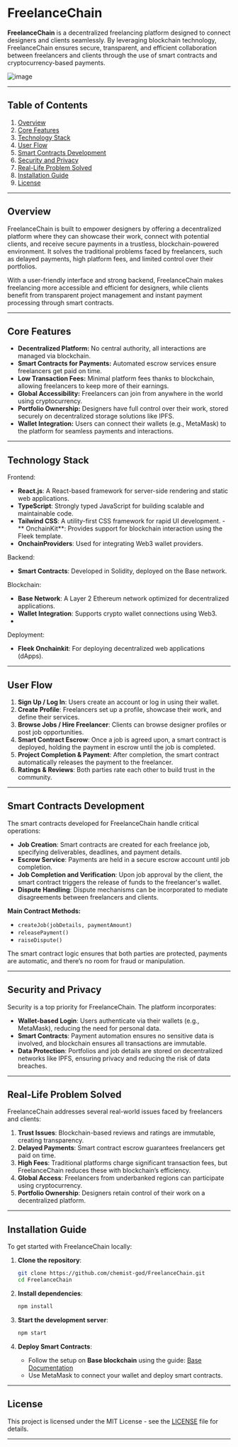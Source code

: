
# **FreelanceChain**

**FreelanceChain** is a decentralized freelancing platform designed to connect designers and clients seamlessly. By leveraging blockchain technology, FreelanceChain ensures secure, transparent, and efficient collaboration between freelancers and clients through the use of smart contracts and cryptocurrency-based payments.

![image](https://github.com/user-attachments/assets/c78f4631-b4b1-471e-ab00-1e509709b6da)


---

## **Table of Contents**

1. [Overview](#overview)
2. [Core Features](#core-features)
3. [Technology Stack](#technology-stack)
4. [User Flow](#user-flow)
5. [Smart Contracts Development](#smart-contracts-development)
6. [Security and Privacy](#security-and-privacy)
7. [Real-Life Problem Solved](#real-life-problem-solved)
8. [Installation Guide](#installation-guide)
9. [License](#license)

---

## **Overview**

FreelanceChain is built to empower designers by offering a decentralized platform where they can showcase their work, connect with potential clients, and receive secure payments in a trustless, blockchain-powered environment. It solves the traditional problems faced by freelancers, such as delayed payments, high platform fees, and limited control over their portfolios.

With a user-friendly interface and strong backend, FreelanceChain makes freelancing more accessible and efficient for designers, while clients benefit from transparent project management and instant payment processing through smart contracts.

---

## **Core Features**

- **Decentralized Platform:** No central authority, all interactions are managed via blockchain.
- **Smart Contracts for Payments:** Automated escrow services ensure freelancers get paid on time.
- **Low Transaction Fees:** Minimal platform fees thanks to blockchain, allowing freelancers to keep more of their earnings.
- **Global Accessibility:** Freelancers can join from anywhere in the world using cryptocurrency.
- **Portfolio Ownership:** Designers have full control over their work, stored securely on decentralized storage solutions like IPFS.
- **Wallet Integration:** Users can connect their wallets (e.g., MetaMask) to the platform for seamless payments and interactions.

---

## **Technology Stack**
Frontend:

- **React.js**: A React-based framework for server-side rendering and static web applications.
- **TypeScript**: Strongly typed JavaScript for building scalable and maintainable code.
- **Tailwind CSS**: A utility-first CSS framework for rapid UI development.
-** OnchainKit**: Provides support for blockchain interaction using the Fleek template.
- **OnchainProviders**: Used for integrating Web3 wallet providers.

Backend:

- **Smart Contracts**: Developed in Solidity, deployed on the Base network.

Blockchain:

- **Base Network**: A Layer 2 Ethereum network optimized for decentralized applications.
- **Wallet Integration**: Supports crypto wallet connections using Web3.
- 
Deployment:

- **Fleek Onchainkit**: For deploying decentralized web applications (dApps).
  
---

## **User Flow**

1. **Sign Up / Log In**: Users create an account or log in using their wallet.
2. **Create Profile**: Freelancers set up a profile, showcase their work, and define their services.
3. **Browse Jobs / Hire Freelancer**: Clients can browse designer profiles or post job opportunities.
4. **Smart Contract Escrow**: Once a job is agreed upon, a smart contract is deployed, holding the payment in escrow until the job is completed.
5. **Project Completion & Payment**: After completion, the smart contract automatically releases the payment to the freelancer.
6. **Ratings & Reviews**: Both parties rate each other to build trust in the community.

---

## **Smart Contracts Development**

The smart contracts developed for FreelanceChain handle critical operations:

- **Job Creation**: Smart contracts are created for each freelance job, specifying deliverables, deadlines, and payment details.
- **Escrow Service**: Payments are held in a secure escrow account until job completion.
- **Job Completion and Verification**: Upon job approval by the client, the smart contract triggers the release of funds to the freelancer's wallet.
- **Dispute Handling**: Dispute mechanisms can be incorporated to mediate disagreements between freelancers and clients.

**Main Contract Methods:**

- `createJob(jobDetails, paymentAmount)`
- `releasePayment()`
- `raiseDispute()`
  
The smart contract logic ensures that both parties are protected, payments are automatic, and there’s no room for fraud or manipulation.

---

## **Security and Privacy**

Security is a top priority for FreelanceChain. The platform incorporates:

- **Wallet-based Login**: Users authenticate via their wallets (e.g., MetaMask), reducing the need for personal data.
- **Smart Contracts**: Payment automation ensures no sensitive data is involved, and blockchain ensures all transactions are immutable.
- **Data Protection**: Portfolios and job details are stored on decentralized networks like IPFS, ensuring privacy and reducing the risk of data breaches.

---

## **Real-Life Problem Solved**

FreelanceChain addresses several real-world issues faced by freelancers and clients:

1. **Trust Issues**: Blockchain-based reviews and ratings are immutable, creating transparency.
2. **Delayed Payments**: Smart contract escrow guarantees freelancers get paid on time.
3. **High Fees**: Traditional platforms charge significant transaction fees, but FreelanceChain reduces these with blockchain’s efficiency.
4. **Global Access**: Freelancers from underbanked regions can participate using cryptocurrency.
5. **Portfolio Ownership**: Designers retain control of their work on a decentralized platform.

---

## **Installation Guide**

To get started with FreelanceChain locally:

1. **Clone the repository**:
   ```bash
   git clone https://github.com/chemist-god/FreelanceChain.git
   cd FreelanceChain
   ```

2. **Install dependencies**:
   ```bash
   npm install
   ```

3. **Start the development server**:
   ```bash
   npm start
   ```

4. **Deploy Smart Contracts**:
   - Follow the setup on **Base blockchain** using the guide: [Base Documentation](https://onchainkit.xyz/getting-started)
   - Use MetaMask to connect your wallet and deploy smart contracts.

---

## **License**

This project is licensed under the MIT License - see the [LICENSE](LICENSE) file for details.

---
